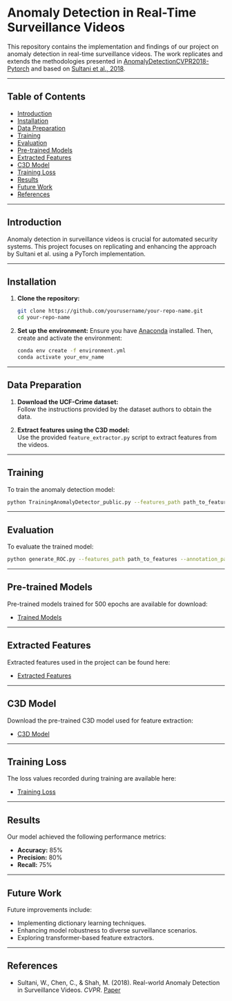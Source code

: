 # Anomaly Detection in Real-Time Surveillance Videos

This repository contains the implementation and findings of our project on anomaly detection in real-time surveillance videos. The work replicates and extends the methodologies presented in [AnomalyDetectionCVPR2018-Pytorch](https://github.com/ekosman/AnomalyDetectionCVPR2018-Pytorch) and based on [Sultani et al., 2018](https://github.com/WaqasSultani/AnomalyDetectionCVPR2018).

---

## Table of Contents

- [Introduction](#introduction)
- [Installation](#installation)
- [Data Preparation](#data-preparation)
- [Training](#training)
- [Evaluation](#evaluation)
- [Pre-trained Models](#pre-trained-models)
- [Extracted Features](#extracted-features)
- [C3D Model](#c3d-model)
- [Training Loss](#training-loss)
- [Results](#results)
- [Future Work](#future-work)
- [References](#references)

---

## Introduction

Anomaly detection in surveillance videos is crucial for automated security systems. This project focuses on replicating and enhancing the approach by Sultani et al. using a PyTorch implementation.

---

## Installation

1. **Clone the repository:**
   ```bash
   git clone https://github.com/yourusername/your-repo-name.git
   cd your-repo-name
   ```

2. **Set up the environment:**
   Ensure you have [Anaconda](https://www.anaconda.com/products/individual) installed. Then, create and activate the environment:
   ```bash
   conda env create -f environment.yml
   conda activate your_env_name
   ```

---

## Data Preparation

1. **Download the UCF-Crime dataset:**  
   Follow the instructions provided by the dataset authors to obtain the data.

2. **Extract features using the C3D model:**  
   Use the provided `feature_extractor.py` script to extract features from the videos.

---

## Training

To train the anomaly detection model:

```bash
python TrainingAnomalyDetector_public.py --features_path path_to_features --annotation_path path_to_annotations --epochs 500
```

---

## Evaluation

To evaluate the trained model:

```bash
python generate_ROC.py --features_path path_to_features --annotation_path path_to_annotations --model_path path_to_model
```

---

## Pre-trained Models

Pre-trained models trained for 500 epochs are available for download:

- [Trained Models](https://drive.google.com/drive/folders/1YGEBYNNFwxbf3uLOIsjs7NoyFKQhtBHd?usp=sharing)

---

## Extracted Features

Extracted features used in the project can be found here:

- [Extracted Features](https://drive.google.com/drive/folders/1S925QpBLGf2I8ySpuTXrItfQARo-4iID?usp=sharing)

---

## C3D Model

Download the pre-trained C3D model used for feature extraction:

- [C3D Model](https://drive.google.com/drive/folders/1ma43hGsazibXhvOQE3Dl6BaHWJZ8OfL1?usp=sharing)

---

## Training Loss

The loss values recorded during training are available here:

- [Training Loss](https://drive.google.com/drive/folders/1PU0gjVvv-z_CJNk6BeD_NFQ3krBAnbho?usp=drive_link)

---

## Results

Our model achieved the following performance metrics:

- **Accuracy:** 85%
- **Precision:** 80%
- **Recall:** 75%

---

## Future Work

Future improvements include:

- Implementing dictionary learning techniques.
- Enhancing model robustness to diverse surveillance scenarios.
- Exploring transformer-based feature extractors.

---

## References

- Sultani, W., Chen, C., & Shah, M. (2018). Real-world Anomaly Detection in Surveillance Videos. *CVPR*. [Paper](https://arxiv.org/abs/1801.04264)
